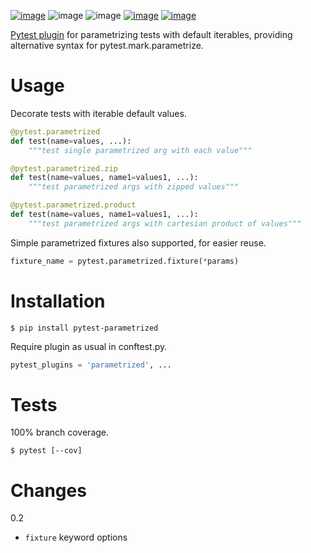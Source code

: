 [![image](https://img.shields.io/pypi/v/pytest-parametrized.svg)](https://pypi.org/project/pytest-parametrized/)
![image](https://img.shields.io/pypi/pyversions/pytest-parametrized.svg)
![image](https://img.shields.io/pypi/status/pytest-parametrized.svg)
[![image](https://img.shields.io/travis/coady/pytest-parametrized.svg)](https://travis-ci.org/coady/pytest-parametrized)
[![image](https://img.shields.io/codecov/c/github/coady/pytest-parametrized.svg)](https://codecov.io/github/coady/pytest-parametrized)

[Pytest plugin](https://docs.pytest.org/en/latest/plugins.html) for parametrizing tests with default iterables,
providing alternative syntax for pytest.mark.parametrize.

# Usage
Decorate tests with iterable default values.

```python
@pytest.parametrized
def test(name=values, ...):
    """test single parametrized arg with each value"""

@pytest.parametrized.zip
def test(name=values, name1=values1, ...):
    """test parametrized args with zipped values"""

@pytest.parametrized.product
def test(name=values, name1=values1, ...):
    """test parametrized args with cartesian product of values"""
```

Simple parametrized fixtures also supported, for easier reuse.

```python
fixture_name = pytest.parametrized.fixture(*params)
```

# Installation

    $ pip install pytest-parametrized

Require plugin as usual in conftest.py.

```python
pytest_plugins = 'parametrized', ...
```

# Tests
100% branch coverage.

    $ pytest [--cov]

# Changes
0.2
* `fixture` keyword options
